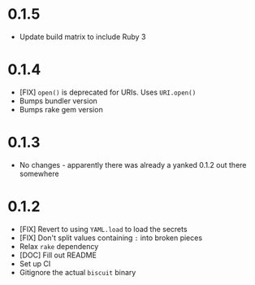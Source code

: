 # 0.1.5
- Update build matrix to include Ruby 3

# 0.1.4
- [FIX] `open()` is deprecated for URIs. Uses `URI.open()`
- Bumps bundler version
- Bumps rake gem version

# 0.1.3
- No changes - apparently there was already a yanked 0.1.2 out there somewhere

# 0.1.2

- [FIX] Revert to using `YAML.load` to load the secrets
- [FIX] Don't split values containing `:` into broken pieces
- Relax `rake` dependency
- [DOC] Fill out README
- Set up CI
- Gitignore the actual `biscuit` binary
